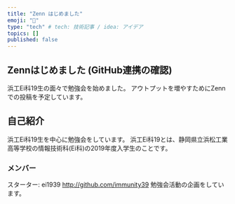 ```yaml
---
title: "Zenn はじめました"
emoji: "🦁"
type: "tech" # tech: 技術記事 / idea: アイデア
topics: []
published: false
---
```


## Zennはじめました (GitHub連携の確認)
浜工Ei科19生の面々で勉強会を始めました。
アウトプットを増やすためにZennでの投稿を予定しています。

## 自己紹介
浜工Ei科19生を中心に勉強会をしています。
浜工Ei科19とは、静岡県立浜松工業高等学校の情報技術科(Ei科)の2019年度入学生のことです。

### メンバー
スターター: ei1939
http://github.com/immunity39
勉強会活動の企画をしています。

